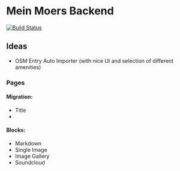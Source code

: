 # Mein Moers Backend

[![Build Status](https://travis-ci.org/your/repo.svg?branch=master)](https://travis-ci.com/LambdaDigamma/moers-web/)



## Ideas

* OSM Entry Auto Importer (with nice UI and selection of different amenities)

### Pages

#### Migration:
* Title
* 



#### Blocks:
* Markdown
* Single Image
* Image Gallery
* Soundcloud